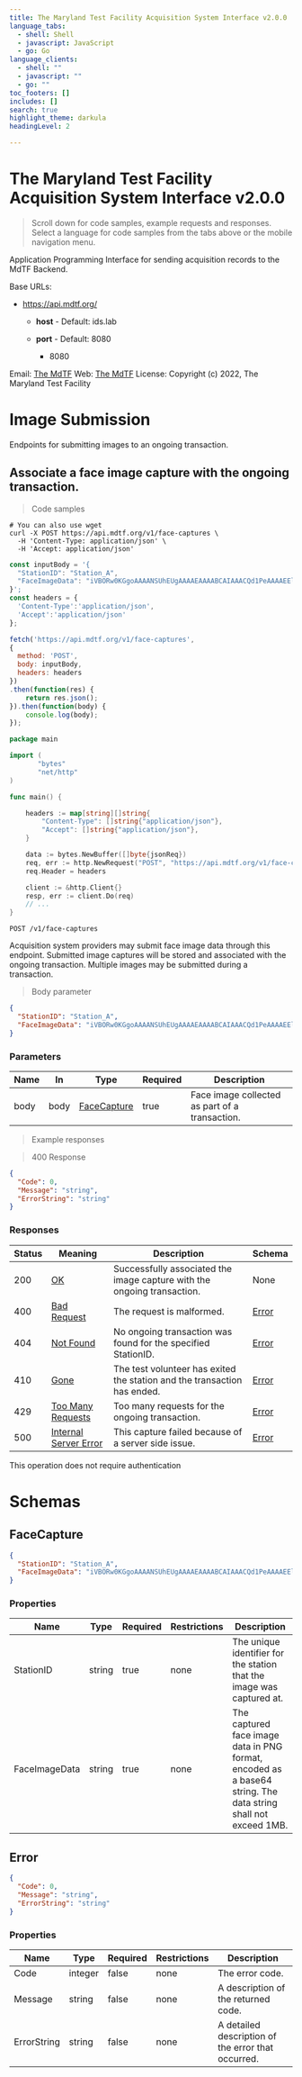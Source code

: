 ```yaml
---
title: The Maryland Test Facility Acquisition System Interface v2.0.0
language_tabs:
  - shell: Shell
  - javascript: JavaScript
  - go: Go
language_clients:
  - shell: ""
  - javascript: ""
  - go: ""
toc_footers: []
includes: []
search: true
highlight_theme: darkula
headingLevel: 2

---
```


<!-- Generator: Widdershins v4.0.1 -->

<h1 id="the-maryland-test-facility-acquisition-system-interface">The Maryland Test Facility Acquisition System Interface v2.0.0</h1>

> Scroll down for code samples, example requests and responses. Select a language for code samples from the tabs above or the mobile navigation menu.

Application Programming Interface for sending acquisition records to the MdTF Backend.

Base URLs:

* <a href="https://api.mdtf.org/">https://api.mdtf.org/</a>

    * **host** -  Default: ids.lab

    * **port** -  Default: 8080

        * 8080

Email: <a href="mailto:rally@mdtf.org">The MdTF</a> Web: <a href="https://mdtf.org">The MdTF</a> 
 License: Copyright (c) 2022, The Maryland Test Facility

<h1 id="the-maryland-test-facility-acquisition-system-interface-image-submission">Image Submission</h1>

Endpoints for submitting images to an ongoing transaction.

## Associate a face image capture with the ongoing transaction.

> Code samples

```shell
# You can also use wget
curl -X POST https://api.mdtf.org/v1/face-captures \
  -H 'Content-Type: application/json' \
  -H 'Accept: application/json'

```

```javascript
const inputBody = '{
  "StationID": "Station_A",
  "FaceImageData": "iVBORw0KGgoAAAANSUhEUgAAAAEAAAABCAIAAACQd1PeAAAAEElEQVR4nGJiYGAABAAA//8ADAADcZGLFwAAAABJRU5ErkJggg=="
}';
const headers = {
  'Content-Type':'application/json',
  'Accept':'application/json'
};

fetch('https://api.mdtf.org/v1/face-captures',
{
  method: 'POST',
  body: inputBody,
  headers: headers
})
.then(function(res) {
    return res.json();
}).then(function(body) {
    console.log(body);
});

```

```go
package main

import (
       "bytes"
       "net/http"
)

func main() {

    headers := map[string][]string{
        "Content-Type": []string{"application/json"},
        "Accept": []string{"application/json"},
    }

    data := bytes.NewBuffer([]byte{jsonReq})
    req, err := http.NewRequest("POST", "https://api.mdtf.org/v1/face-captures", data)
    req.Header = headers

    client := &http.Client{}
    resp, err := client.Do(req)
    // ...
}

```

`POST /v1/face-captures`

Acquisition system providers may submit face image data through this endpoint. Submitted image captures will be
stored and associated with the ongoing transaction. Multiple images may be submitted during a transaction.

> Body parameter

```json
{
  "StationID": "Station_A",
  "FaceImageData": "iVBORw0KGgoAAAANSUhEUgAAAAEAAAABCAIAAACQd1PeAAAAEElEQVR4nGJiYGAABAAA//8ADAADcZGLFwAAAABJRU5ErkJggg=="
}
```

<h3 id="associate-a-face-image-capture-with-the-ongoing-transaction.-parameters">Parameters</h3>

|Name|In|Type|Required|Description|
|---|---|---|---|---|
|body|body|[FaceCapture](#schemafacecapture)|true|Face image collected as part of a transaction.|

> Example responses

> 400 Response

```json
{
  "Code": 0,
  "Message": "string",
  "ErrorString": "string"
}
```

<h3 id="associate-a-face-image-capture-with-the-ongoing-transaction.-responses">Responses</h3>

|Status|Meaning|Description|Schema|
|---|---|---|---|
|200|[OK](https://tools.ietf.org/html/rfc7231#section-6.3.1)|Successfully associated the image capture with the ongoing transaction.|None|
|400|[Bad Request](https://tools.ietf.org/html/rfc7231#section-6.5.1)|The request is malformed.|[Error](#schemaerror)|
|404|[Not Found](https://tools.ietf.org/html/rfc7231#section-6.5.4)|No ongoing transaction was found for the specified StationID.|[Error](#schemaerror)|
|410|[Gone](https://tools.ietf.org/html/rfc7231#section-6.5.9)|The test volunteer has exited the station and the transaction has ended.|[Error](#schemaerror)|
|429|[Too Many Requests](https://tools.ietf.org/html/rfc6585#section-4)|Too many requests for the ongoing transaction.|[Error](#schemaerror)|
|500|[Internal Server Error](https://tools.ietf.org/html/rfc7231#section-6.6.1)|This capture failed because of a server side issue.|[Error](#schemaerror)|

<aside class="success">
This operation does not require authentication
</aside>

# Schemas

<h2 id="tocS_FaceCapture">FaceCapture</h2>
<!-- backwards compatibility -->
<a id="schemafacecapture"></a>
<a id="schema_FaceCapture"></a>
<a id="tocSfacecapture"></a>
<a id="tocsfacecapture"></a>

```json
{
  "StationID": "Station_A",
  "FaceImageData": "iVBORw0KGgoAAAANSUhEUgAAAAEAAAABCAIAAACQd1PeAAAAEElEQVR4nGJiYGAABAAA//8ADAADcZGLFwAAAABJRU5ErkJggg=="
}

```

### Properties

|Name|Type|Required|Restrictions|Description|
|---|---|---|---|---|
|StationID|string|true|none|The unique identifier for the station that the image was captured at.|
|FaceImageData|string|true|none|The captured face image data in PNG format, encoded as a base64 string. The data string shall not exceed 1MB.|

<h2 id="tocS_Error">Error</h2>
<!-- backwards compatibility -->
<a id="schemaerror"></a>
<a id="schema_Error"></a>
<a id="tocSerror"></a>
<a id="tocserror"></a>

```json
{
  "Code": 0,
  "Message": "string",
  "ErrorString": "string"
}

```

### Properties

|Name|Type|Required|Restrictions|Description|
|---|---|---|---|---|
|Code|integer|false|none|The error code.|
|Message|string|false|none|A description of the returned code.|
|ErrorString|string|false|none|A detailed description of the error that occurred.|

